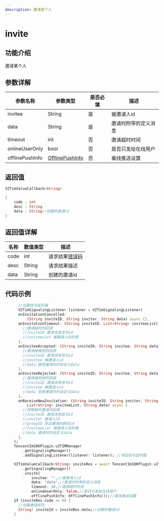 ```yaml
---
description: 邀请某个人
---
```


# invite

## 功能介绍

邀请某个人

## 参数详解

| 参数名称            | 参数类型                                | 是否必填 | 描述         |
| --------------- | ----------------------------------- | ---- | ---------- |
| invitee         | String                              | 是    | 被邀请人id     |
| data            | String                              | 是    | 邀请时附带的定义消息 |
| timeout         | int                                 | 否    | 邀请超时时间     |
| onlineUserOnly  | bool                                | 否    | 是否只发给在线用户  |
| offlinePushInfo | [OfflinePushInfo](broken-reference) | 否    | 离线推送设置     |

## 返回值

```dart
V2TimValueCallback<String>

{
    code : int
    desc : String
    data : String//创建的邀请id
}
```

## 返回值详解

| 名称   | 数值类型   | 描述                                                             |
| ---- | ------ | -------------------------------------------------------------- |
| code | int    | 请求结果[错误码](https://cloud.tencent.com/document/product/269/1671) |
| desc | String | 请求结果描述                                                         |
| data | String | 创建的邀请id                                                        |

## 代码示例  &#x20;

```dart
      //设置信令监听器
      V2TimSignalingListener listener = V2TimSignalingListener(
      onInvitationCancelled:
          (String inviteID, String inviter, String data) async {},
      onInvitationTimeout: (String inviteID, List<String> inviteeList) async {
        //邀请超时的回调
        //inviteID 邀请消息信令id
        //inviteeList 被邀请人的列表
      },
      onInviteeAccepted: (String inviteID, String invitee, String data) async {
        //邀请被接受的回调
        //inviteID 邀请消息信令id
        //invitee 被邀请人id
        //data 接受邀请时的自定义data
      },
      onInviteeRejected: (String inviteID, String invitee, String data) async {
        //邀请被拒绝的回调
        //inviteID 邀请消息信令id
        //invitee 被邀请人id
        //data 拒绝邀请时的自定义data
      },
      onReceiveNewInvitation: (String inviteID, String inviter, String groupID,
          List<String> inviteeList, String data) async {
        //获取新的邀请的回调
        //inviteID 邀请消息信令id
        //inviter 邀请人id
        //groupID 发出邀请的群组id
        //inviteeList 被邀请人的列表
        //data 邀请时的自定义data
      },
    );
    TencentImSDKPlugin.v2TIMManager
        .getSignalingManager()
        .addSignalingListener(listener: listener); //添加信令监听器

    V2TimValueCallback<String> inviteRes = await TencentImSDKPlugin.v2TIMManager
        .getSignalingManager()
        .invite(
            invitee: "",//被邀请人id
            data: "data",//邀请时附带的定义消息
            timeout: 30,//邀请超时时间
            onlineUserOnly: false,//是否只发给在线用户
            offlinePushInfo: OfflinePushInfo());//离线推送设置
    if (inviteRes.code == 0) {
      //创建邀请成功
      String? inviteId = inviteRes.data;//创建的邀请id
    }
```

